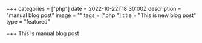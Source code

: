 +++
categories = ["php"]
date = 2022-10-22T18:30:00Z
description = "manual blog post"
image = ""
tags = ["php "]
title = "This is new blog post"
type = "featured"

+++
This is manual blog post